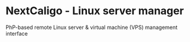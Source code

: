 # NextCaligo - Linux server manager
PhP-based remote Linux server &amp; virtual machine (VPS) management interface
